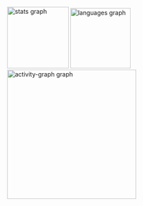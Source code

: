 <br clear="both">

<div align="left">
  <img src="https://github-readme-stats.vercel.app/api?username=jcesar0liveira&hide_title=false&hide_rank=false&show_icons=true&include_all_commits=true&count_private=true&disable_animations=false&theme=dracula&locale=pt-br&hide_border=false&order=1" height="143" alt="stats graph"  />
  <img src="https://github-readme-stats.vercel.app/api/top-langs?username=jcesar0liveira&locale=pt-br&hide_title=false&layout=compact&card_width=320&langs_count=20&theme=dracula&hide_border=false&order=2" height="140" alt="languages graph"  />
  <img src="https://github-readme-activity-graph.vercel.app/graph?username=jcesar0liveira&radius=16&theme=react&area=true&order=5" height="300" alt="activity-graph graph"  />
</div>

###
